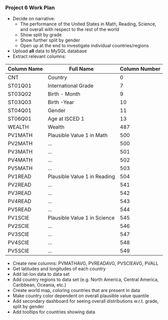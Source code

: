 ### Project 6 Work Plan

- Decide on narrative:
	- The performance of the United States in Math, Reading, Science, and overall with respect to the rest of the world
	- Show split by grade
	- Show further split by gender
	- Open up at the end to investigate individual countries/regions
- Upload **all** data to MySQL database
- Extract relevant columns:

| Column Name | Full Name | Column Number |
| ----------- | --------- | ------------- |
| CNT | Country | 0 |
|ST01Q01 | International Grade | 7 |
|ST03Q02 | Birth - Month | 9 |
|ST03Q03 | Birth -Year | 10 |
|ST04Q01 | Gender | 11 |
|ST06Q01 | Age at ISCED 1 | 13 |
|WEALTH | Wealth | 487 |
|PV1MATH | Plausible Value 1 in Math | 500 |
|PV2MATH | ... | 500 |
|PV3MATH | ... | 501 |
|PV4MATH | ... | 502 |
|PV5MATH | ... | 503 |
|PV1READ | Plausible Value 1 in Reading | 504 |
|PV2READ | ... | 541 |
|PV3READ | ... | 542 |
|PV4READ | ... | 543 |
|PV5READ | ... | 544 |
|PV1SCIE | Plausible Value 1 in Science | 545 |
|PV2SCIE | ... | 546 |
|PV3SCIE | ... | 547 |
|PV4SCIE | ... | 548 |
|PV5SCIE | ... | 549 |

- Create new columns: PVMATHAVG, PVREADAVG, PVSCIEAVG, PVALL
- Get latitudes and longitudes of each country
- Add lat-lon data to data set
- Add country regions to data set (e.g. North America, Central America, Caribbean, Oceania, etc.)
- Create world map, coloring countries that are present in data
- Make country color dependent on overall plausible value quantile
- Add secondary dashboard for seeing overall distributions w.r.t. grade, split by gender
- Add tooltips for countries showing data
